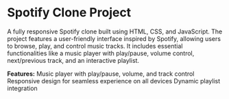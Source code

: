 # Spotify Clone Project
A fully responsive Spotify clone built using HTML, CSS, and JavaScript. The project features a user-friendly interface inspired by Spotify, allowing users to browse, play, and control music tracks. It includes essential functionalities like a music player with play/pause, volume control, next/previous track, and an interactive playlist.


**Features:**
Music player with play/pause, volume, and track control
Responsive design for seamless experience on all devices
Dynamic playlist integration
